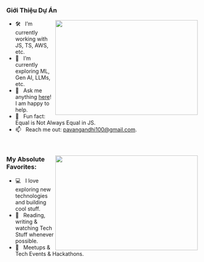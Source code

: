### Giới Thiệu Dự Án
<div>
  <img align="right" height="250" width="375" alt="" src="https://raw.githubusercontent.com/iampavangandhi/iampavangandhi/master/gifs/coder.gif" />

  - 🛠 &nbsp; I’m currently working with JS, TS, AWS, etc.
  - 🚀 &nbsp; I’m currently exploring ML, Gen AI, LLMs, etc.
  - 💬 &nbsp; Ask me anything [here](https://github.com/iampavangandhi/iampavangandhi/issues/2)! I am happy to help.
  - 👾 &nbsp; Fun fact: Equal is Not Always Equal in JS.
  - 📫 &nbsp; Reach me out: pavangandhi100@gmail.com.
  
</div>

<br/>

<div>
  <img align="right" height="250" width="375" alt="" src="https://raw.githubusercontent.com/iampavangandhi/iampavangandhi/master/gifs/coder.gif" />

  ### My Absolute Favorites:

  - 💻 &nbsp; I love exploring new technologies and building cool stuff.
  - 📰 &nbsp; Reading, writing & watching Tech Stuff whenever possible.
  - 🍕 &nbsp; Meetups & Tech Events & Hackathons.
  
</div>


